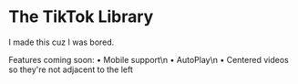 # The TikTok Library

I made this cuz I was bored.

Features coming soon:
 • Mobile support\n
 • AutoPlay\n
 • Centered videos so they're not adjacent to the left
